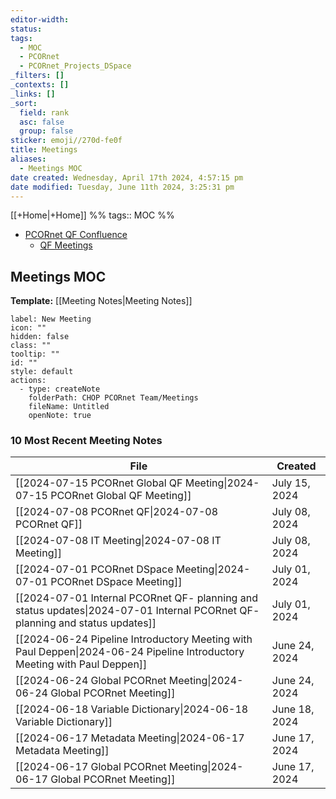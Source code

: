 ```yaml
---
editor-width: 
status: 
tags:
  - MOC
  - PCORnet
  - PCORnet_Projects_DSpace
_filters: []
_contexts: []
_links: []
_sort:
  field: rank
  asc: false
  group: false
sticker: emoji//270d-fe0f
title: Meetings
aliases:
  - Meetings MOC
date created: Wednesday, April 17th 2024, 4:57:15 pm
date modified: Tuesday, June 11th 2024, 3:25:31 pm
---
```


[[+Home|+Home]] %% tags:: MOC %%

- [PCORnet QF Confluence](https://atlassian.chop.edu/confluence/display/pcornetqf/PCORnet+QF)
	- [QF Meetings](https://atlassian.chop.edu/confluence/display/pcornetqf/Meeting+notes)

## Meetings MOC

**Template:** [[Meeting Notes|Meeting Notes]]

```meta-bind-button
label: New Meeting
icon: ""
hidden: false
class: ""
tooltip: ""
id: ""
style: default
actions:
  - type: createNote
    folderPath: CHOP PCORnet Team/Meetings
    fileName: Untitled
    openNote: true

```

### 10 Most Recent Meeting Notes

| File                                                                                                                                                       | Created       |
| ---------------------------------------------------------------------------------------------------------------------------------------------------------- | ------------- |
| [[2024-07-15 PCORnet Global QF Meeting\|2024-07-15 PCORnet Global QF Meeting]]                                               | July 15, 2024 |
| [[2024-07-08 PCORnet QF\|2024-07-08 PCORnet QF]]                                                                             | July 08, 2024 |
| [[2024-07-08 IT Meeting\|2024-07-08 IT Meeting]]                                                                             | July 08, 2024 |
| [[2024-07-01 PCORnet DSpace Meeting\|2024-07-01 PCORnet DSpace Meeting]]                                                     | July 01, 2024 |
| [[2024-07-01 Internal PCORnet QF- planning and status updates\|2024-07-01 Internal PCORnet QF- planning and status updates]] | July 01, 2024 |
| [[2024-06-24 Pipeline Introductory Meeting with Paul Deppen\|2024-06-24 Pipeline Introductory Meeting with Paul Deppen]]     | June 24, 2024 |
| [[2024-06-24 Global PCORnet Meeting\|2024-06-24 Global PCORnet Meeting]]                                                     | June 24, 2024 |
| [[2024-06-18 Variable Dictionary\|2024-06-18 Variable Dictionary]]                                                           | June 18, 2024 |
| [[2024-06-17 Metadata Meeting\|2024-06-17 Metadata Meeting]]                                                                 | June 17, 2024 |
| [[2024-06-17 Global PCORnet Meeting\|2024-06-17 Global PCORnet Meeting]]                                                     | June 17, 2024 |
